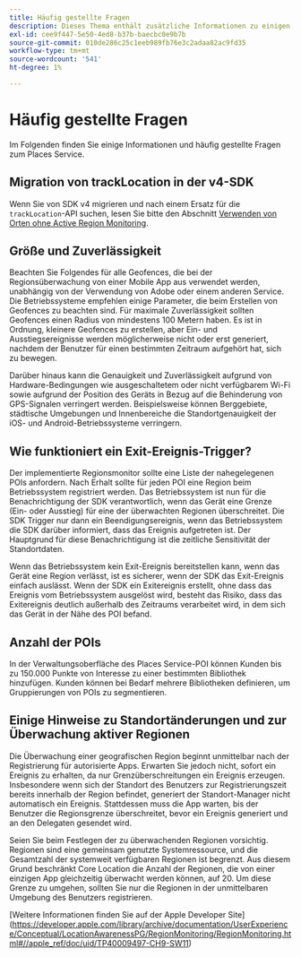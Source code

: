```yaml
---
title: Häufig gestellte Fragen
description: Dieses Thema enthält zusätzliche Informationen zu einigen häufig gestellten Fragen.
exl-id: cee9f447-5e50-4ed8-b37b-baecbc0e9b7b
source-git-commit: 010de286c25c1eeb989fb76e3c2adaa82ac9fd35
workflow-type: tm+mt
source-wordcount: '541'
ht-degree: 1%

---
```


# Häufig gestellte Fragen

Im Folgenden finden Sie einige Informationen und häufig gestellte Fragen zum Places Service.

## Migration von trackLocation in der v4-SDK

Wenn Sie von SDK v4 migrieren und nach einem Ersatz für die `trackLocation`-API suchen, lesen Sie bitte den Abschnitt [Verwenden von Orten ohne Active Region Monitoring](use-places-without-active-monitoring.md).

## Größe und Zuverlässigkeit

Beachten Sie Folgendes für alle Geofences, die bei der Regionsüberwachung von einer Mobile App aus verwendet werden, unabhängig von der Verwendung von Adobe oder einem anderen Service. Die Betriebssysteme empfehlen einige Parameter, die beim Erstellen von Geofences zu beachten sind. Für maximale Zuverlässigkeit sollten Geofences einen Radius von mindestens 100 Metern haben. Es ist in Ordnung, kleinere Geofences zu erstellen, aber Ein- und Ausstiegsereignisse werden möglicherweise nicht oder erst generiert, nachdem der Benutzer für einen bestimmten Zeitraum aufgehört hat, sich zu bewegen.

Darüber hinaus kann die Genauigkeit und Zuverlässigkeit aufgrund von Hardware-Bedingungen wie ausgeschaltetem oder nicht verfügbarem Wi-Fi sowie aufgrund der Position des Geräts in Bezug auf die Behinderung von GPS-Signalen verringert werden. Beispielsweise können Berggebiete, städtische Umgebungen und Innenbereiche die Standortgenauigkeit der iOS- und Android-Betriebssysteme verringern.

## Wie funktioniert ein Exit-Ereignis-Trigger?

Der implementierte Regionsmonitor sollte eine Liste der nahegelegenen POIs anfordern. Nach Erhalt sollte für jeden POI eine Region beim Betriebssystem registriert werden. Das Betriebssystem ist nun für die Benachrichtigung der SDK verantwortlich, wenn das Gerät eine Grenze (Ein- oder Ausstieg) für eine der überwachten Regionen überschreitet. Die SDK Trigger nur dann ein Beendigungsereignis, wenn das Betriebssystem die SDK darüber informiert, dass das Ereignis aufgetreten ist. Der Hauptgrund für diese Benachrichtigung ist die zeitliche Sensitivität der Standortdaten.

Wenn das Betriebssystem kein Exit-Ereignis bereitstellen kann, wenn das Gerät eine Region verlässt, ist es sicherer, wenn der SDK das Exit-Ereignis einfach auslässt. Wenn der SDK ein Exitereignis erstellt, ohne dass das Ereignis vom Betriebssystem ausgelöst wird, besteht das Risiko, dass das Exitereignis deutlich außerhalb des Zeitraums verarbeitet wird, in dem sich das Gerät in der Nähe des POI befand.

## Anzahl der POIs

In der Verwaltungsoberfläche des Places Service-POI können Kunden bis zu 150.000 Punkte von Interesse zu einer bestimmten Bibliothek hinzufügen. Kunden können bei Bedarf mehrere Bibliotheken definieren, um Gruppierungen von POIs zu segmentieren.

## Einige Hinweise zu Standortänderungen und zur Überwachung aktiver Regionen

Die Überwachung einer geografischen Region beginnt unmittelbar nach der Registrierung für autorisierte Apps. Erwarten Sie jedoch nicht, sofort ein Ereignis zu erhalten, da nur Grenzüberschreitungen ein Ereignis erzeugen. Insbesondere wenn sich der Standort des Benutzers zur Registrierungszeit bereits innerhalb der Region befindet, generiert der Standort-Manager nicht automatisch ein Ereignis. Stattdessen muss die App warten, bis der Benutzer die Regionsgrenze überschreitet, bevor ein Ereignis generiert und an den Delegaten gesendet wird.

Seien Sie beim Festlegen der zu überwachenden Regionen vorsichtig. Regionen sind eine gemeinsam genutzte Systemressource, und die Gesamtzahl der systemweit verfügbaren Regionen ist begrenzt. Aus diesem Grund beschränkt Core Location die Anzahl der Regionen, die von einer einzigen App gleichzeitig überwacht werden können, auf 20. Um diese Grenze zu umgehen, sollten Sie nur die Regionen in der unmittelbaren Umgebung des Benutzers registrieren.

[Weitere Informationen finden Sie auf der Apple Developer Site] (https://developer.apple.com/library/archive/documentation/UserExperience/Conceptual/LocationAwarenessPG/RegionMonitoring/RegionMonitoring.html#//apple_ref/doc/uid/TP40009497-CH9-SW11)
